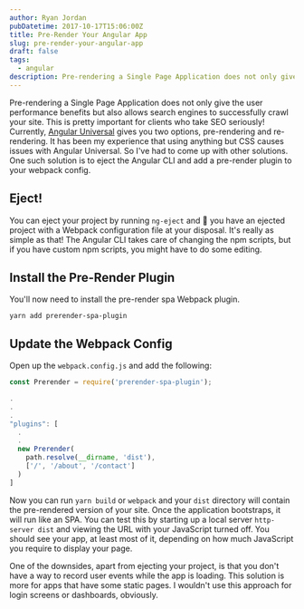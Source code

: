 ```yaml
---
author: Ryan Jordan
pubDatetime: 2017-10-17T15:06:00Z
title: Pre-Render Your Angular App
slug: pre-render-your-angular-app
draft: false
tags:
  - angular
description: Pre-rendering a Single Page Application does not only give the user performance benefits but also allows search engines to successfully crawl your site. This is pretty important for clients who take SEO seriously! Currently, [Angular Universal](https://universal.angular.io) gives you two options, pre-rendering and re-rendering. It has been my experience that using anything but CSS causes issues with Angular Universal. So I've had to come up with other solutions. One such solution is to eject the Angular CLI and add a pre-render plugin to your webpack config.
---
```


Pre-rendering a Single Page Application does not only give the user performance benefits but also allows search engines to successfully crawl your site. This is pretty important for clients who take SEO seriously! Currently, [Angular Universal](https://universal.angular.io) gives you two options, pre-rendering and re-rendering. It has been my experience that using anything but CSS causes issues with Angular Universal. So I've had to come up with other solutions. One such solution is to eject the Angular CLI and add a pre-render plugin to your webpack config.

## Eject!

You can eject your project by running `ng-eject` and 🎉 you have an ejected project with a Webpack configuration file at your disposal. It's really as simple as that! The Angular CLI takes care of changing the npm scripts, but if you have custom npm scripts, you might have to do some editing.

## Install the Pre-Render Plugin

You'll now need to install the pre-render spa Webpack plugin.

```
yarn add prerender-spa-plugin
```

## Update the Webpack Config

Open up the `webpack.config.js` and add the following:

```javascript
const Prerender = require('prerender-spa-plugin');

.
.
.
"plugins": [
  .
  .
  new Prerender(
    path.resolve(__dirname, 'dist'),
    ['/', '/about', '/contact']
  )
]
```

Now you can run `yarn build` or `webpack` and your `dist` directory will contain the pre-rendered version of your site. Once the application bootstraps, it will run like an SPA. You can test this by starting up a local server `http-server dist` and viewing the URL with your JavaScript turned off. You should see your app, at least most of it, depending on how much JavaScript you require to display your page.

One of the downsides, apart from ejecting your project, is that you don't have a way to record user events while the app is loading. This solution is more for apps that have some static pages. I wouldn't use this approach for login screens or dashboards, obviously.
